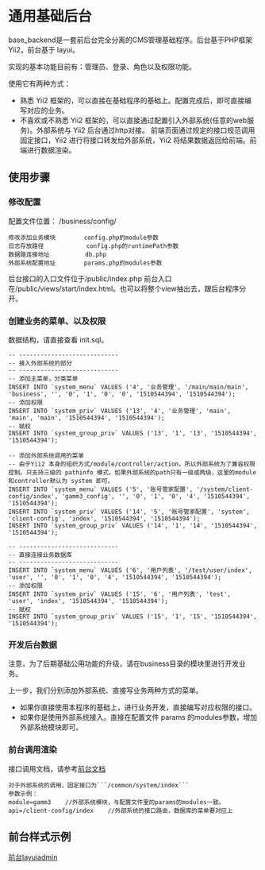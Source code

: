 # 通用基础后台

base_backend是一套前后台完全分离的CMS管理基础程序。后台基于PHP框架 Yii2，前台基于 layui。

实现的基本功能目前有：管理员、登录、角色以及权限功能。

使用它有两种方式：

- 熟悉 Yii2 框架的，可以直接在基础程序的基础上。配置完成后，即可直接编写对应的业务。
- 不喜欢或不熟悉 Yii2 框架的，可以直接通过配置引入外部系统(任意的web服务)。外部系统与 Yii2 后台通过http对接。
前端页面通过规定的接口规范调用固定接口，Yii2 进行将接口转发给外部系统，Yii2 将结果数据返回给前端。前端进行数据渲染。


## 使用步骤

### 修改配置

配置文件位置：
/business/config/

```
修改添加业务模块        config.php的module参数
日志存放路径            config.php的runtimePath参数
数据路连接地址          db.php
外部系统配置地址        params.php的modules参数
```

后台接口的入口文件位于/public/index.php
前台入口在/public/views/start/index.html。也可以将整个view抽出去，跟后台程序分开。

### 创建业务的菜单、以及权限

数据结构，请直接查看 init.sql。

```
-- ----------------------------
-- 接入外部系统的部分
-- ----------------------------
-- 添加主菜单，分类菜单
INSERT INTO `system_menu` VALUES ('4', '业务管理', '/main/main/main', 'business', '', '0', '1', '0', '0', '1510544394', '1510544394');
-- 添加权限
INSERT INTO `system_priv` VALUES ('13', '4', '业务管理', 'main', 'main', 'main', '1510544394', '1510544394');
-- 赋权
INSERT INTO `system_group_priv` VALUES ('13', '1', '13', '1510544394', '1510544394');

-- 添加外部系统调用的菜单
-- 由于Yii2 本身的组织方式/module/controller/action，所以外部系统为了兼容权限控制。只支持三级的 pathinfo 模式。如果外部系统的path只有一级或两级，这里的module和controller默认为 system 即可。
INSERT INTO `system_menu` VALUES ('5', '账号管家配置', '/system/client-config/index', 'gamm3_config', '', '0', '1', '0', '4', '1510544394', '1510544394');
INSERT INTO `system_priv` VALUES ('14', '5', '账号管家配置', 'system', 'client-config', 'index', '1510544394', '1510544394');
INSERT INTO `system_group_priv` VALUES ('14', '1', '14', '1510544394', '1510544394');

-- ----------------------------
-- 直接连接业务数据库
-- ----------------------------
INSERT INTO `system_menu` VALUES ('6', '用户列表', '/test/user/index', 'user', '', '0', '1', '0', '4', '1510544394', '1510544394');
-- 添加权限
INSERT INTO `system_priv` VALUES ('15', '6', '用户列表', 'test', 'user', 'index', '1510544394', '1510544394');
-- 赋权
INSERT INTO `system_group_priv` VALUES ('15', '1', '15', '1510544394', '1510544394');
```

### 开发后台数据

注意，为了后期基础公用功能的升级，请在business目录的模块里进行开发业务。

上一步，我们分别添加外部系统、直接写业务两种方式的菜单。

- 如果你直接使用本程序的基础上，进行业务开发，直接编写对应权限的接口。
- 如果你是使用外部系统接入。直接在配置文件 params 的modules参数，增加外部系统模块即可。

### 前台调用渲染

接口调用文档，请参考[前台文档](http://192.168.39.61:81/doc/base_backend/views/)

```
对于外部系统的调用，固定接口为```/common/system/index```
参数示例：
module=gamm3    //外部系统模块，与配置文件里的params的modules一致。
api=/client-config/index    //外部系统的接口路由，数据库的菜单要对应上
```


## 前台样式示例

[前台layuiadmin](http://192.168.150.37:8027/layoutui/start/index.html)